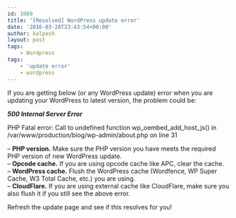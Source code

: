 ```yaml
---
id: 1069
title: '[Resolved] WordPress update error'
date: '2016-03-28T23:43:54+00:00'
author: kalpesh
layout: post
tags:
    - Wordpress
tags:
    - 'update error'
    - wordpress
---
```


If you are getting below (or any WordPress update) error when you are updating your WordPress to latest version, the problem could be:

***500 Internal Server Error***

 PHP Fatal error: Call to undefined function wp_oembed_add_host_js() in /var/www/production/blog/wp-admin/about.php on line 31

– **PHP version.** Make sure the PHP version you have meets the required PHP version of new WordPress update.  
– **Opcode cache.** If you are using opcode cache like APC, clear the cache.  
– **WordPress cache.** Flush the WordPress cache (Wordfence, WP Super Cache, W3 Total Cache, etc.) you are using.  
– **CloudFlare.** If you are using external cache like CloudFlare, make sure you also flush it if you still see the above error.

Refresh the update page and see if this resolves for you!